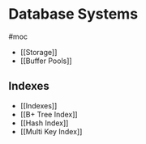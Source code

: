 # Database Systems
#moc 
- [[Storage]]
- [[Buffer Pools]]
## Indexes
- [[Indexes]]
- [[B+ Tree Index]]
- [[Hash Index]]
- [[Multi Key Index]]
